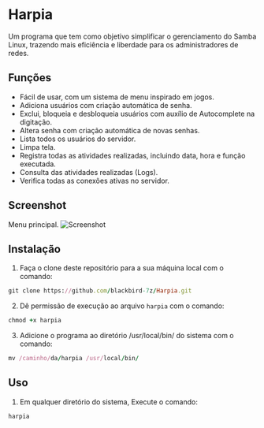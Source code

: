 # Harpia
Um programa que tem como objetivo simplificar o gerenciamento do Samba Linux, trazendo mais eficiência e liberdade para os administradores de redes.

## Funções

* Fácil de usar, com um sistema de menu inspirado em jogos.
* Adiciona usuários com criação automática de senha.
* Exclui, bloqueia e desbloqueia usuários com auxílio de Autocomplete na digitação.
* Altera senha com criação automática de novas senhas.
* Lista todos os usuários do servidor.
* Limpa tela.
* Registra todas as atividades realizadas, incluindo data, hora e função executada.
* Consulta das atividades realizadas (Logs).
* Verifica todas as conexões ativas no servidor.
  

## Screenshot
Menu principal.
![Screenshot](https://github.com/hyagodejesus/Harpia/blob/main/img/menu.png)


## Instalação

1. Faça o clone deste repositório para a sua máquina local com o comando:
``` ruby
git clone https://github.com/blackbird-7z/Harpia.git
```
2. Dê permissão de execução ao arquivo `harpia` com o comando: 
 ```ruby
chmod +x harpia
```
3. Adicione o programa ao diretório /usr/local/bin/ do sistema com o comando:
```ruby
mv /caminho/da/harpia /usr/local/bin/
```

## Uso

1. Em qualquer diretório do sistema, Execute o comando: 
```ruby
harpia
```


